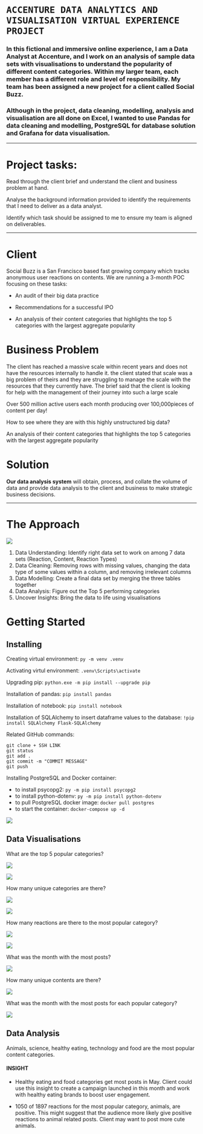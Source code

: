 # `ACCENTURE DATA ANALYTICS AND VISUALISATION VIRTUAL EXPERIENCE PROJECT`

### In this fictional and immersive online experience, I am a Data Analyst at Accenture, and I work on an analysis of sample data sets with visualisations to understand the popularity of different content categories. Within my larger team, each member has a different role and level of responsibility. My team has been assigned a new project for a client called Social Buzz. 

### Although in the project, data cleaning, modelling, analysis and visualisation are all done on Excel, I wanted to use Pandas for data cleaning and modelling, PostgreSQL for database solution and Grafana for data visualisation. 

----

# Project tasks:
Read through the client brief and understand the client and business problem at hand.

Analyse the background information provided to identify the requirements that I need to deliver as a data analyst. 

Identify which task should be assigned to me to ensure my team is aligned on deliverables.

----

# Client
Social Buzz is a San Francisco based fast growing company which tracks anonymous user reactions on contents. We are running a 3-month POC focusing on these tasks: ​

- An audit of their big data practice ​

- Recommendations for a successful IPO ​

- An analysis of their content categories that highlights the top 5 categories with the largest aggregate popularity​

# Business Problem

The client has reached a massive scale within recent years and does not have the resources internally to handle it.
 the client stated that scale was a big problem of theirs and they are struggling to manage the scale with the resources that they currently have. The brief said that the client is looking for help with the management of their journey into such a large scale

Over 500 million active users each month producing over 100,000 ​pieces of content per day! ​

How to see where they are with this highly unstructured big data?​

An analysis of their content categories that highlights the top 5 categories with the largest aggregate popularity​

# Solution

**Our data analysis system** will obtain, process, and collate the volume of data and provide data analysis to the client and business to make strategic business decisions.

----
# The Approach

![](./docs/data_analytics_process.jpg)
1) Data Understanding: Identify right data set to work on among 7 data sets (Reaction, Content, Reaction Types​)
2) Data Cleaning: Removing rows with missing values, changing the data type of some values within a column, and removing irrelevant columns ​
3) Data Modelling: Create a final data set by merging the three tables together​
4) Data Analysis: Figure out the Top 5 performing categories​
5) Uncover Insights: Bring the data to life using visualisations​


# Getting Started

## Installing

Creating virtual environment:
`py -m venv .venv`

Activating virtul environment:
`.venv\Scripts\activate`

Upgrading pip:
`python.exe -m pip install --upgrade pip`

Installation of pandas:
`pip install pandas`

Installation of notebook:
`pip install notebook`

Installation of SQLAlchemy to insert dataframe values to the database:
`!pip install SQLAlchemy Flask-SQLAlchemy`

Related GitHub commands:
```
git clone + SSH LINK
git status
git add .
git commit -m "COMMIT MESSAGE"
git push
```
Installing PostgreSQL and Docker container:
* to install psycopg2: `py -m pip install psycopg2` 
* to install python-dotenv: `py -m pip install python-dotenv`
* to pull PostgreSQL docker image: `docker pull postgres`
* to start the container: `docker-compose up -d` 

![](./docs/database_schema.jpg)

## Data Visualisations

What are the top 5 popular categories?

![](./docs/social_buzz_top_5_popular_products_viz.jpg)

![](./docs/social_buzz_percentage_of_top_5_popular_products_viz.jpg)

How many unique categories are there?

![](./docs/social_buzz_total_unique_categories.jpg)

![](./docs/social_buzz_unique_categories_viz.jpg)

How many reactions are there to the most popular category?

![](./docs/social_buzz_total_reactions_to_animals_category_viz.jpg)

![](./docs/social_buzz_total_positive_reactions_to_animals_category_viz.jpg)

What was the month with the most posts?

![](./docs/social_buzz_month_with_most_posts_viz.jpg)

How many unique contents are there?

![](./docs/social_buzz_total_number_of_unique_contents_viz.jpg)

What was the month with the most posts for each popular category?

![](./docs/social_buzz_month_with_most_posts_for_each_category_viz.jpg)

## Data Analysis

Animals, science, healthy eating, technology and food are the most popular content categories.​

#### INSIGHT​

* Healthy eating and food categories get most posts in May. Client could use this insight to create a campaign launched in this month and work with healthy eating brands to boost user engagement.​

* 1050 of 1897 reactions for the most popular  category, animals, are positive. This might suggest that the audience more likely give positive reactions to animal related posts. Client may want to post more cute animals.​
